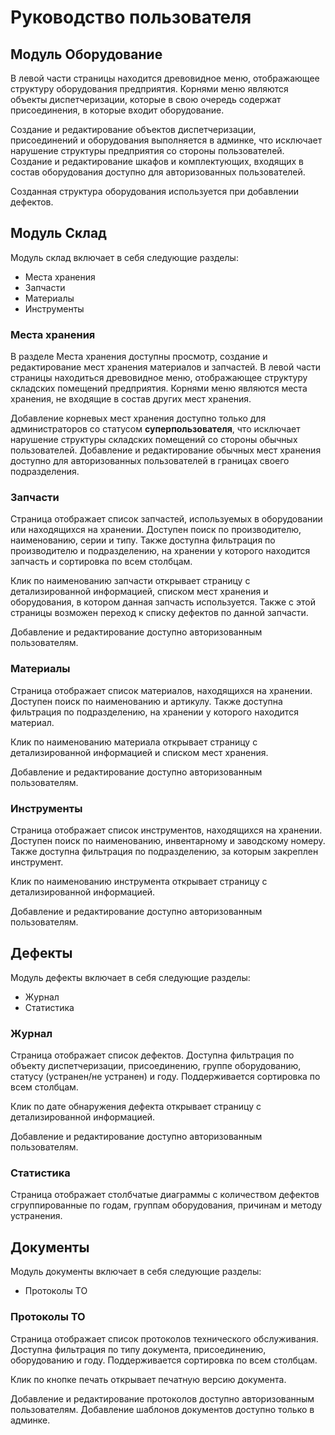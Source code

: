 # Руководство пользователя

## Модуль Оборудование

В левой части страницы находится древовидное меню, отображающее структуру оборудования предприятия. Корнями меню являются объекты диспетчеризации, которые в свою очередь содержат присоединения, в которые входит оборудование.

Создание и редактирование объектов диспетчеризации, присоединений и оборудования выполняется в админке, что исключает нарушение структуры предприятия со стороны пользователей. Создание и редактирование шкафов и комплектующих, входящих в состав оборудования доступно для авторизованных пользователей.

Созданная структура оборудования используется при добавлении дефектов.

## Модуль Склад

Модуль склад включает в себя следующие разделы:
- Места хранения
- Запчасти
- Материалы
- Инструменты

### Места хранения
В разделе Места хранения доступны просмотр, создание и редактирование мест хранения материалов и запчастей. В левой части страницы находиться древовидное меню, отображающее структуру складских помещений предприятия. Корнями меню являются места хранения, не входящие в состав других мест хранения.

Добавление корневых  мест хранения доступно только для администраторов со статусом **суперпользователя**, что исключает нарушение структуры складских помещений со стороны обычных пользователей. Добавление и редактирование обычных мест хранения доступно для авторизованных пользователей в границах своего подразделения.

### Запчасти
Страница отображает список запчастей, используемых в оборудовании или находящихся на хранении. Доступен поиск по производителю, наименованию, серии и типу. Также доступна фильтрация по производителю и подразделению, на хранении у которого находится запчасть и сортировка по всем столбцам.

Клик по наименованию запчасти открывает страницу с детализированной информацией, списком мест хранения и оборудования, в котором данная запчасть используется. Также с этой страницы возможен переход к списку дефектов по данной запчасти.

Добавление и редактирование доступно авторизованным пользователям.

### Материалы
Страница отображает список материалов, находящихся на хранении. Доступен поиск по наименованию и артикулу. Также доступна фильтрация по подразделению, на хранении у которого находится материал.

Клик по наименованию материала открывает страницу с детализированной информацией и списком мест хранения.

Добавление и редактирование доступно авторизованным пользователям.

### Инструменты
Страница отображает список инструментов, находящихся на хранении. Доступен поиск по наименованию, инвентарному и заводскому номеру. Также доступна фильтрация по подразделению, за которым закреплен инструмент.

Клик по наименованию инструмента открывает страницу с детализированной информацией.

Добавление и редактирование доступно авторизованным пользователям.

## Дефекты

Модуль дефекты включает в себя следующие разделы:
- Журнал
- Статистика

### Журнал
Страница отображает список дефектов. Доступна фильтрация по объекту диспетчеризации, присоединению, группе оборудованию, статусу (устранен/не устранен) и году. Поддерживается сортировка по всем столбцам.

Клик по дате обнаружения дефекта открывает страницу с детализированной информацией.

Добавление и редактирование доступно авторизованным пользователям.

### Статистика
Страница отображает столбчатые диаграммы с количеством дефектов сгруппированные по годам, группам оборудования, причинам и методу устранения.

## Документы
Модуль документы включает в себя следующие разделы:
- Протоколы ТО

### Протоколы ТО
Страница отображает список протоколов технического обслуживания. Доступна фильтрация по типу документа, присоединению, оборудованию и году. Поддерживается сортировка по всем столбцам.

Клик по кнопке печать открывает печатную версию документа.

Добавление и редактирование протоколов доступно авторизованным пользователям. Добавление шаблонов документов доступно только в админке.
